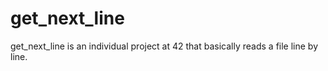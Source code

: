 # get_next_line

get_next_line is an individual project at 42 that basically reads a file line by line.
